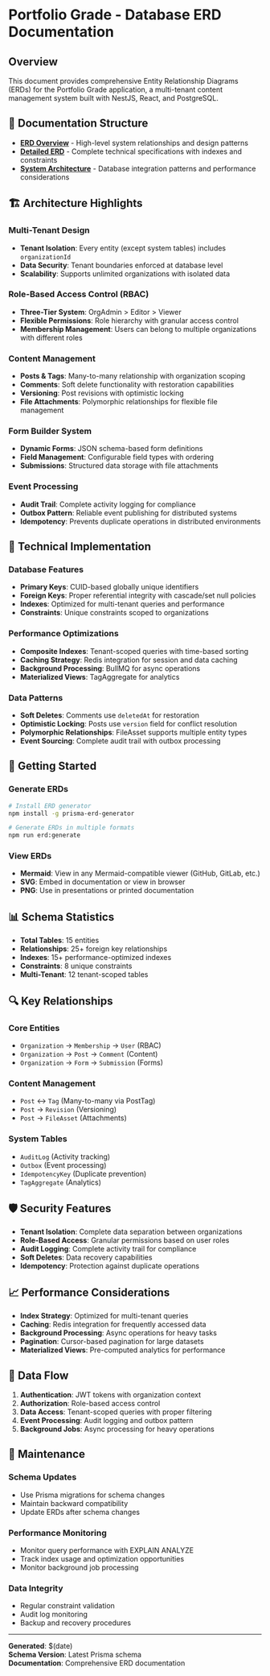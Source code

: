 # Portfolio Grade - Database ERD Documentation

## Overview

This document provides comprehensive Entity Relationship Diagrams (ERDs) for the Portfolio Grade application, a multi-tenant content management system built with NestJS, React, and PostgreSQL.

## 📁 Documentation Structure

- **[ERD Overview](erd-overview.md)** - High-level system relationships and design patterns
- **[Detailed ERD](erd-detailed.md)** - Complete technical specifications with indexes and constraints
- **[System Architecture](system-architecture.md)** - Database integration patterns and performance considerations

## 🏗️ Architecture Highlights

### Multi-Tenant Design

- **Tenant Isolation**: Every entity (except system tables) includes `organizationId`
- **Data Security**: Tenant boundaries enforced at database level
- **Scalability**: Supports unlimited organizations with isolated data

### Role-Based Access Control (RBAC)

- **Three-Tier System**: OrgAdmin > Editor > Viewer
- **Flexible Permissions**: Role hierarchy with granular access control
- **Membership Management**: Users can belong to multiple organizations with different roles

### Content Management

- **Posts & Tags**: Many-to-many relationship with organization scoping
- **Comments**: Soft delete functionality with restoration capabilities
- **Versioning**: Post revisions with optimistic locking
- **File Attachments**: Polymorphic relationships for flexible file management

### Form Builder System

- **Dynamic Forms**: JSON schema-based form definitions
- **Field Management**: Configurable field types with ordering
- **Submissions**: Structured data storage with file attachments

### Event Processing

- **Audit Trail**: Complete activity logging for compliance
- **Outbox Pattern**: Reliable event publishing for distributed systems
- **Idempotency**: Prevents duplicate operations in distributed environments

## 🔧 Technical Implementation

### Database Features

- **Primary Keys**: CUID-based globally unique identifiers
- **Foreign Keys**: Proper referential integrity with cascade/set null policies
- **Indexes**: Optimized for multi-tenant queries and performance
- **Constraints**: Unique constraints scoped to organizations

### Performance Optimizations

- **Composite Indexes**: Tenant-scoped queries with time-based sorting
- **Caching Strategy**: Redis integration for session and data caching
- **Background Processing**: BullMQ for async operations
- **Materialized Views**: TagAggregate for analytics

### Data Patterns

- **Soft Deletes**: Comments use `deletedAt` for restoration
- **Optimistic Locking**: Posts use `version` field for conflict resolution
- **Polymorphic Relationships**: FileAsset supports multiple entity types
- **Event Sourcing**: Complete audit trail with outbox processing

## 🚀 Getting Started

### Generate ERDs

```bash
# Install ERD generator
npm install -g prisma-erd-generator

# Generate ERDs in multiple formats
npm run erd:generate
```

### View ERDs

- **Mermaid**: View in any Mermaid-compatible viewer (GitHub, GitLab, etc.)
- **SVG**: Embed in documentation or view in browser
- **PNG**: Use in presentations or printed documentation

## 📊 Schema Statistics

- **Total Tables**: 15 entities
- **Relationships**: 25+ foreign key relationships
- **Indexes**: 15+ performance-optimized indexes
- **Constraints**: 8 unique constraints
- **Multi-Tenant**: 12 tenant-scoped tables

## 🔍 Key Relationships

### Core Entities

- `Organization` → `Membership` → `User` (RBAC)
- `Organization` → `Post` → `Comment` (Content)
- `Organization` → `Form` → `Submission` (Forms)

### Content Management

- `Post` ↔ `Tag` (Many-to-many via PostTag)
- `Post` → `Revision` (Versioning)
- `Post` → `FileAsset` (Attachments)

### System Tables

- `AuditLog` (Activity tracking)
- `Outbox` (Event processing)
- `IdempotencyKey` (Duplicate prevention)
- `TagAggregate` (Analytics)

## 🛡️ Security Features

- **Tenant Isolation**: Complete data separation between organizations
- **Role-Based Access**: Granular permissions based on user roles
- **Audit Logging**: Complete activity trail for compliance
- **Soft Deletes**: Data recovery capabilities
- **Idempotency**: Protection against duplicate operations

## 📈 Performance Considerations

- **Index Strategy**: Optimized for multi-tenant queries
- **Caching**: Redis integration for frequently accessed data
- **Background Processing**: Async operations for heavy tasks
- **Pagination**: Cursor-based pagination for large datasets
- **Materialized Views**: Pre-computed analytics for performance

## 🔄 Data Flow

1. **Authentication**: JWT tokens with organization context
2. **Authorization**: Role-based access control
3. **Data Access**: Tenant-scoped queries with proper filtering
4. **Event Processing**: Audit logging and outbox pattern
5. **Background Jobs**: Async processing for heavy operations

## 📝 Maintenance

### Schema Updates

- Use Prisma migrations for schema changes
- Maintain backward compatibility
- Update ERDs after schema changes

### Performance Monitoring

- Monitor query performance with EXPLAIN ANALYZE
- Track index usage and optimization opportunities
- Monitor background job processing

### Data Integrity

- Regular constraint validation
- Audit log monitoring
- Backup and recovery procedures

---

**Generated**: $(date)  
**Schema Version**: Latest Prisma schema  
**Documentation**: Comprehensive ERD documentation
